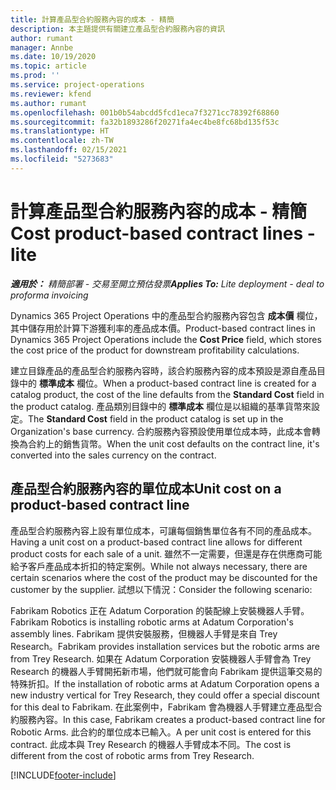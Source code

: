 ```yaml
---
title: 計算產品型合約服務內容的成本 - 精簡
description: 本主題提供有關建立產品型合約服務內容的資訊
author: rumant
manager: Annbe
ms.date: 10/19/2020
ms.topic: article
ms.prod: ''
ms.service: project-operations
ms.reviewer: kfend
ms.author: rumant
ms.openlocfilehash: 001b0b54abcdd5fcd1eca7f3271cc78392f68860
ms.sourcegitcommit: fa32b1893286f20271fa4ec4be8fc68bd135f53c
ms.translationtype: HT
ms.contentlocale: zh-TW
ms.lasthandoff: 02/15/2021
ms.locfileid: "5273683"
---
```

# <a name="cost-product-based-contract-lines---lite"></a><span data-ttu-id="27873-103">計算產品型合約服務內容的成本 - 精簡</span><span class="sxs-lookup"><span data-stu-id="27873-103">Cost product-based contract lines - lite</span></span>

<span data-ttu-id="27873-104">_**適用於：** 精簡部署 - 交易至開立預估發票_</span><span class="sxs-lookup"><span data-stu-id="27873-104">_**Applies To:** Lite deployment - deal to proforma invoicing_</span></span>


<span data-ttu-id="27873-105">Dynamics 365 Project Operations 中的產品型合約服務內容包含 **成本價** 欄位，其中儲存用於計算下游獲利率的產品成本價。</span><span class="sxs-lookup"><span data-stu-id="27873-105">Product-based contract lines in Dynamics 365 Project Operations include the **Cost Price** field, which stores the cost price of the product for downstream profitability calculations.</span></span>

<span data-ttu-id="27873-106">建立目錄產品的產品型合約服務內容時，該合約服務內容的成本預設是源自產品目錄中的 **標準成本** 欄位。</span><span class="sxs-lookup"><span data-stu-id="27873-106">When a product-based contract line is created for a catalog product, the cost of the line defaults from the **Standard Cost** field in the product catalog.</span></span> <span data-ttu-id="27873-107">產品類別目錄中的 **標準成本** 欄位是以組織的基準貨幣來設定。</span><span class="sxs-lookup"><span data-stu-id="27873-107">The **Standard Cost** field in the product catalog is set up in the Organization's base currency.</span></span> <span data-ttu-id="27873-108">合約服務內容預設使用單位成本時，此成本會轉換為合約上的銷售貨幣。</span><span class="sxs-lookup"><span data-stu-id="27873-108">When the unit cost defaults on the contract line, it's converted into the sales currency on the contract.</span></span>

## <a name="unit-cost-on-a-product-based-contract-line"></a><span data-ttu-id="27873-109">產品型合約服務內容的單位成本</span><span class="sxs-lookup"><span data-stu-id="27873-109">Unit cost on a product-based contract line</span></span>

<span data-ttu-id="27873-110">產品型合約服務內容上設有單位成本，可讓每個銷售單位各有不同的產品成本。</span><span class="sxs-lookup"><span data-stu-id="27873-110">Having a unit cost on a product-based contract line allows for different product costs for each sale of a unit.</span></span> <span data-ttu-id="27873-111">雖然不一定需要，但還是存在供應商可能給予客戶產品成本折扣的特定案例。</span><span class="sxs-lookup"><span data-stu-id="27873-111">While not always necessary, there are certain scenarios where the cost of the product may be discounted for the customer by the supplier.</span></span> <span data-ttu-id="27873-112">試想以下情況：</span><span class="sxs-lookup"><span data-stu-id="27873-112">Consider the following scenario:</span></span>

<span data-ttu-id="27873-113">Fabrikam Robotics 正在 Adatum Corporation 的裝配線上安裝機器人手臂。</span><span class="sxs-lookup"><span data-stu-id="27873-113">Fabrikam Robotics is installing robotic arms at Adatum Corporation's assembly lines.</span></span> <span data-ttu-id="27873-114">Fabrikam 提供安裝服務，但機器人手臂是來自 Trey Research。</span><span class="sxs-lookup"><span data-stu-id="27873-114">Fabrikam provides installation services but the robotic arms are from Trey Research.</span></span> <span data-ttu-id="27873-115">如果在 Adatum Corporation 安裝機器人手臂會為 Trey Research 的機器人手臂開拓新市場，他們就可能會向 Fabrikam 提供這筆交易的特殊折扣。</span><span class="sxs-lookup"><span data-stu-id="27873-115">If the installation of robotic arms at Adatum Corporation opens a new industry vertical for Trey Research, they could offer a special discount for this deal to Fabrikam.</span></span> <span data-ttu-id="27873-116">在此案例中，Fabrikam 會為機器人手臂建立產品型合約服務內容。</span><span class="sxs-lookup"><span data-stu-id="27873-116">In this case, Fabrikam creates a product-based contract line for Robotic Arms.</span></span> <span data-ttu-id="27873-117">此合約的單位成本已輸入。</span><span class="sxs-lookup"><span data-stu-id="27873-117">A per unit cost is entered for this contract.</span></span> <span data-ttu-id="27873-118">此成本與 Trey Research 的機器人手臂成本不同。</span><span class="sxs-lookup"><span data-stu-id="27873-118">The cost is different from the cost of robotic arms from Trey Research.</span></span>


[!INCLUDE[footer-include](../../includes/footer-banner.md)]